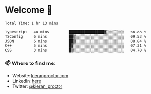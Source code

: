# Welcome 🦘

<!--START_SECTION:waka-->

```txt
Total Time: 1 hr 13 mins

TypeScript   48 mins         ████████████████▓░░░░░░░░   66.88 %
TSConfig     6 mins          ██▒░░░░░░░░░░░░░░░░░░░░░░   09.53 %
JSON         6 mins          ██▒░░░░░░░░░░░░░░░░░░░░░░   08.84 %
C++          5 mins          █▓░░░░░░░░░░░░░░░░░░░░░░░   07.31 %
CSS          3 mins          █▒░░░░░░░░░░░░░░░░░░░░░░░   04.70 %
```

<!--END_SECTION:waka-->

### 📫 Where to find me:

-   Website: [kieranproctor.com](https://kieranproctor.com/)
-   LinkedIn: [here](https://www.linkedin.com/in/kieran-proctor-086b5a159/)
-   Twitter: [@kieran_proctor](https://twitter.com/kieran_proctor)
